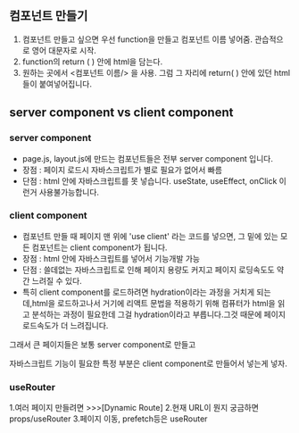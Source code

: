 ## 컴포넌트 만들기

1. 컴포넌트 만들고 싶으면 우선 function을 만들고 컴포넌트 이름 넣어줌. 관습적으로 영어 대문자로 시작.
2. function의 return ( ) 안에 html을 담는다.
3. 원하는 곳에서 <컴포넌트 이름/> 을 사용.
그럼 그 자리에 return( ) 안에 있던 html들이 붙여넣어집니다. 

## server component vs client component

### server component
- page.js, layout.js에 만드는 컴포넌트들은 전부 server component 입니다.
- 장점 : 페이지 로드시 자바스크립트가 별로 필요가 없어서 빠름
- 단점 : html 안에 자바스크립트를 못 넣습니다. useState, useEffect, onClick 이런거 사용불가능합니다.

### client component
- 컴포넌트 만들 때 페이지 맨 위에 'use client' 라는 코드를 넣으면, 그 밑에 있는 모든 컴포넌트는 client component가 됩니다. 
- 장점 : html 안에 자바스크립트를 넣어서 기능개발 가능 
- 단점 : 쓸데없는 자바스크립트로 인해 페이지 용량도 커지고 페이지 로딩속도도 약간 느려질 수 있다.
- 특히 client component를 로드하려면 hydration이라는 과정을 거치게 되는데,html을 로드하고나서 거기에 리액트 문법을 적용하기 위해 컴퓨터가 html을 읽고 분석하는 과정이 필요한데 그걸 hydration이라고 부릅니다.그것 때문에 페이지 로드속도가 더 느려집니다. 

그래서 큰 페이지들은 보통 server component로 만들고

자바스크립트 기능이 필요한 특정 부분은 client component로 만들어서 넣는게 넣자.

### useRouter
1.여러 페이지 만들려면 >>>[Dynamic Route]
2.현재 URL이 뭔지 궁금하면 props/useRouter
3.페이지 이동, prefetch등은 useRouter
